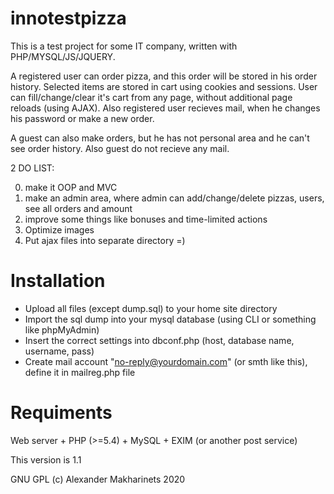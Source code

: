 # innotestpizza

This is a test project for some IT company, written with PHP/MYSQL/JS/JQUERY.

A registered user can order pizza, and this order will be stored in his order history. Selected items are stored in cart using cookies and sessions. User can fill/change/clear it's cart from any page, without additional page reloads (using AJAX). Also registered user recieves mail, when he changes his password or make a new order.

A guest can also make orders, but he has not personal area and he can't see order history. Also guest do not recieve any mail.

2 DO LIST:

0) make it OOP and MVC
1) make an admin area, where admin can add/change/delete pizzas, users, see all orders and amount
2) improve some things like bonuses and time-limited actions
3) Optimize images
4) Put ajax files into separate directory =)

# Installation

- Upload all files (except dump.sql) to your home site directory
- Import the sql dump into your mysql database (using CLI or something like phpMyAdmin)
- Insert the correct settings into dbconf.php (host, database name, username, pass)
- Create mail account "no-reply@yourdomain.com" (or smth like this), define it in mailreg.php file

# Requiments

Web server + PHP (>=5.4) + MySQL + EXIM (or another post service)

This version is 1.1

GNU GPL (c) Alexander Makharinets 2020
